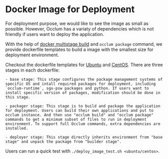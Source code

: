 # Docker Image for Deployment

For deployment purpose, we would like to see the image as small as possible. However, Occlum has a variaty of dependencies which is not friendly if users want to deploy the application. 

With the help of [docker multistage build](https://docs.docker.com/develop/develop-images/multistage-build/) and `occlum package` command, we provide dockerfile templates to build a image with the smallest size for deployment environment.

Checkout the dockerfile templates for [Ubuntu](./Dockerfile_template.ubuntu18.04) and [CentOS](./Dockerfile_template.centos8.1). There are three stages in each dockerfile:

    - base stage: This stage configures the package management systems of specific OS and intall required packages for deployment, including `occlum-runtime`, sgx-psw packages and python. If users want to install specific version of packages, modification should be done in this stage.

    - packager stage: This stage is to build and package the application for deployment. Users can build their own applications and put to occlum instance. And then use "occlum build" and "occlum package" commands to get a minimum subset of files to run in deployment environment. To support full Occlum commands, extra dependencies are installed.

    - deployer stage: This stage directly inherits environment from "base stage" and unpack the package from "builder stage".

Users can run a quick test with `./deploy_image_test.sh <ubuntu/centos>`.
